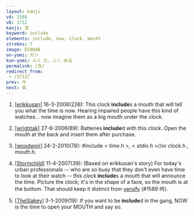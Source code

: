 ```yaml
---
layout: kanji
v4: 1588
v6: 1712
kanji: 含
keyword: include
elements: include, now, clock, mouth
strokes: 7
image: E590AB
on-yomi: ガン
kun-yomi: ふく.む、ふく.める
permalink: /含/
redirect_from:
 - /1712/
prev: 今
next: 貪
---
```


1) [<a href="http://kanji.koohii.com/profile/erikkusan">erikkusan</a>] 16-3-2006(226): This clock<strong> include</strong>s a mouth that will tell you what the time is now. Hearing impaired people have this kind of watches... now imagine them as a big mouth under the clock.

2) [<a href="http://kanji.koohii.com/profile/wrightak">wrightak</a>] 27-6-2006(89): Batteries<strong> include</strong>d with this <em>clock</em>. Open the <em>mouth</em> at the back and insert them after purchase.

3) [<a href="http://kanji.koohii.com/profile/woodwojr">woodwojr</a>] 24-2-2010(78): #include &lt; <em>time</em>.h &gt;, &lt; <em>stdio</em>.h &gt;//or <em>clock</em>.h , <em>mouth</em>.h.

4) [<a href="http://kanji.koohii.com/profile/Stormchild">Stormchild</a>] 11-4-2007(39): (Based on erikkusan&#039;s story) For today&#039;s urban professionals -- who are so busy that they don&#039;t even have time to look at their watch -- this <em>clock</em><strong> include</strong>s a <em>mouth</em> that will announce the time. Picture the clock; it&#039;s in the shape of a face, so the mouth is at the bottom. That should keep it distinct from <a href="../v4/1589.html">versify</a> (#1589 吟).

5) [<a href="http://kanji.koohii.com/profile/TheSlakey">TheSlakey</a>] 3-1-2009(19): If you want to be<strong> include</strong>d in the gang, NOW is the time to open your MOUTH and say so.

